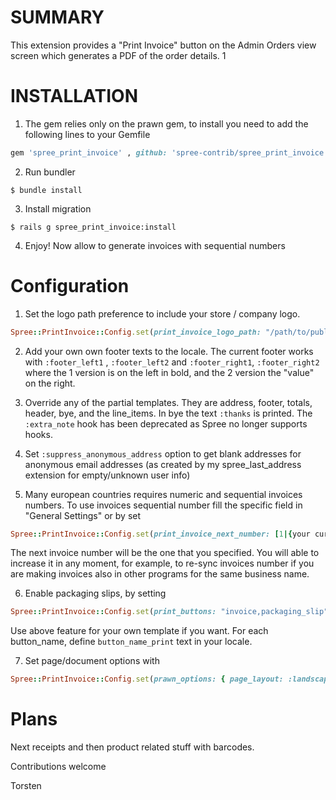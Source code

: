 SUMMARY
=======

This extension provides a "Print Invoice" button on the Admin Orders view screen which generates a PDF of the order details.
1

INSTALLATION
============

1. The gem relies only on the prawn gem, to install you need to add the following lines to your Gemfile

  ```ruby
  gem 'spree_print_invoice' , github: 'spree-contrib/spree_print_invoice', branch: '2-4-stable'
  ```

2. Run bundler

  ```shell
  $ bundle install
  ```

3. Install migration

  ```shell
  $ rails g spree_print_invoice:install
  ```

4. Enjoy! Now allow to generate invoices with sequential numbers


Configuration
==============

1. Set the logo path preference to include your store / company logo.

  ```ruby
  Spree::PrintInvoice::Config.set(print_invoice_logo_path: "/path/to/public/images/company-logo.png")
  ```

2. Add your own own footer texts to the locale. The current footer works with `:footer_left1` , `:footer_left2` and `:footer_right1`, `:footer_right2` where the 1 version is on the left in bold, and the 2 version the "value" on the right.

3. Override any of the partial templates. They are address, footer, totals, header, bye, and the line_items. In bye the text `:thanks` is printed. The `:extra_note` hook has been deprecated as Spree no longer supports hooks.

4. Set `:suppress_anonymous_address` option to get blank addresses for anonymous email addresses (as created by my spree_last_address extension for empty/unknown user info)

5. Many european countries requires numeric and sequential invoices numbers. To use invoices sequential number fill the specific field in "General Settings" or by set

  ```ruby
  Spree::PrintInvoice::Config.set(print_invoice_next_number: [1|{your current next invoice number}])
  ```

 The next invoice number will be the one that you specified. You will able to increase it in any moment, for example, to re-sync invoices number if you are making invoices also in other programs for the same business name.

6. Enable packaging slips, by setting

  ```ruby
  Spree::PrintInvoice::Config.set(print_buttons: "invoice,packaging_slip")  #comma separated list
  ```

 Use above feature for your own template if you want. For each button_name, define `button_name_print` text in your locale.

7. Set page/document options with

  ```ruby
  Spree::PrintInvoice::Config.set(prawn_options: { page_layout: :landscape, page_size: "A4", margin: [50, 100, 150, 200] })
  ```

Plans
=====
Next receipts and then product related stuff with barcodes.


Contributions welcome

Torsten

